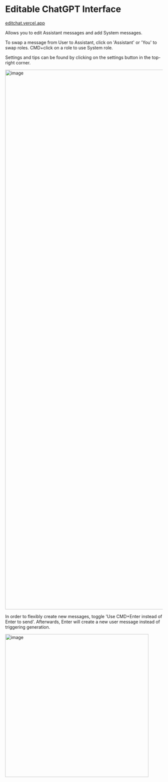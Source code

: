 # Editable ChatGPT Interface

[editchat.vercel.app](https://editchat.vercel.app)




Allows you to edit Assistant messages and add System messages.

To swap a message from User to Assistant, click on 'Assistant' or 'You' to swap roles. CMD+click on a role to use System role.

Settings and tips can be found by clicking on the settings button in the top-right corner.

<img width="1728" alt="image" src="https://user-images.githubusercontent.com/31455280/231015604-6ac8ac18-ceae-49fe-abf9-57a37f136a62.png">

In order to flexibly create new messages, toggle 'Use CMD+Enter instead of Enter to send'. Afterwards, Enter will create a new user message instead of triggering generation.

<img width="458" alt="image" src="https://user-images.githubusercontent.com/31455280/231019590-037b9c79-3b6d-4d4d-8efb-91979d12e4e7.png">

